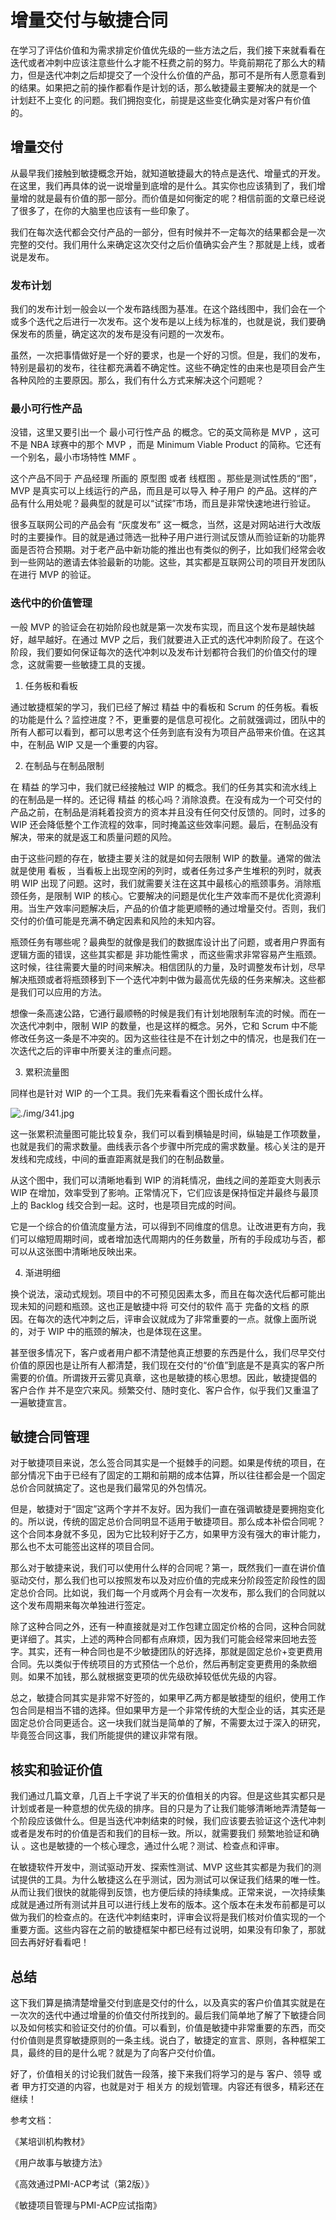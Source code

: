 # 增量交付与敏捷合同

在学习了评估价值和为需求排定价值优先级的一些方法之后，我们接下来就看看在迭代或者冲刺中应该注意些什么才能不枉费之前的努力。毕竟前期花了那么大的精力，但是迭代冲刺之后却提交了一个没什么价值的产品，那可不是所有人愿意看到的结果。如果把之前的操作都看作是计划的话，那么敏捷最主要解决的就是一个 计划赶不上变化 的问题。我们拥抱变化，前提是这些变化确实是对客户有价值的。

## 增量交付

从最早我们接触到敏捷概念开始，就知道敏捷最大的特点是迭代、增量式的开发。在这里，我们再具体的说一说增量到底增的是什么。其实你也应该猜到了，我们增量增的就是最有价值的那一部分。而价值是如何衡定的呢？相信前面的文章已经说了很多了，在你的大脑里也应该有一些印象了。

我们在每次迭代都会交付产品的一部分，但有时候并不一定每次的结果都会是一次完整的交付。我们用什么来确定这次交付之后价值确实会产生？那就是上线，或者说是发布。

### 发布计划

我们的发布计划一般会以一个发布路线图为基准。在这个路线图中，我们会在一个或多个迭代之后进行一次发布。这个发布是以上线为标准的，也就是说，我们要确保发布的质量，确定这次的发布是没有问题的一次发布。

虽然，一次把事情做好是一个好的要求，也是一个好的习惯。但是，我们的发布，特别是最初的发布，往往都充满着不确定性。这些不确定性的由来也是项目会产生各种风险的主要原因。那么，我们有什么方式来解决这个问题呢？

### 最小可行性产品

没错，这里又要引出一个 最小可行性产品 的概念。它的英文简称是 MVP ，这可不是 NBA 球赛中的那个 MVP ，而是 Minimum Viable Product 的简称。它还有一个别名，最小市场特性 MMF 。

这个产品不同于 产品经理 所画的 原型图 或者 线框图 。那些是测试性质的“图”，MVP 是真实可以上线运行的产品，而且是可以导入 种子用户 的产品。这样的产品有什么用处呢？最典型的就是可以“试探”市场，而且是非常快速地进行验证。

很多互联网公司的产品会有 “灰度发布” 这一概念，当然，这是对网站进行大改版时的主要操作。目的就是通过筛选一批种子用户进行测试反馈从而验证新的功能界面是否符合预期。对于老产品中新功能的推出也有类似的例子，比如我们经常会收到一些网站的邀请去体验最新的功能。这些，其实都是互联网公司的项目开发团队在进行 MVP 的验证。

### 迭代中的价值管理

一般 MVP 的验证会在初始阶段也就是第一次发布实现，而且这个发布是越快越好，越早越好。在通过 MVP 之后，我们就要进入正式的迭代冲刺阶段了。在这个阶段，我们要如何保证每次的迭代冲刺以及发布计划都符合我们的价值交付的理念，这就需要一些敏捷工具的支援。

1. 任务板和看板

通过敏捷框架的学习，我们已经了解过 精益 中的看板和 Scrum 的任务板。看板的功能是什么？监控进度？不，更重要的是信息可视化。之前就强调过，团队中的所有人都可以看到，都可以思考这个任务到底有没有为项目产品带来价值。在这其中，在制品 WIP 又是一个重要的内容。

2. 在制品与在制品限制

在 精益 的学习中，我们就已经接触过 WIP 的概念。我们的任务其实和流水线上的在制品是一样的。还记得 精益 的核心吗？消除浪费。在没有成为一个可交付的产品之前，在制品是消耗着投资方的资本并且没有任何交付反馈的。同时，过多的 WIP 还会降低整个工作流程的效率，同时掩盖这些效率问题。最后，在制品没有解决，带来的就是返工和质量问题的风险。

由于这些问题的存在，敏捷主要关注的就是如何去限制 WIP 的数量。通常的做法就是使用 看板 ，当看板上出现空闲的列时，或者任务过多产生堆积的列时，就表明 WIP 出现了问题。这时，我们就需要关注在这其中最核心的瓶颈事务。消除瓶颈任务，是限制 WIP 的核心。它要解决的问题是优化生产效率而不是优化资源利用。当生产效率问题解决后，产品的价值才能更顺畅的通过增量交付。否则，我们交付的价值可能是充满不确定因素和风险的未知内容。

瓶颈任务有哪些呢？最典型的就像是我们的数据库设计出了问题，或者用户界面有逻辑方面的错误，这些其实都是 非功能性需求 ，而这些需求非常容易产生瓶颈。这时候，往往需要大量的时间来解决。相信团队的力量，及时调整发布计划，尽早解决瓶颈或者将瓶颈移到下一个迭代冲刺中做为最高优先级的任务来解决。这些都是我们可以应用的方法。

想像一条高速公路，它通行最顺畅的时候是我们有计划地限制车流的时候。而在一次迭代冲刺中，限制 WIP 的数量，也是这样的概念。另外，它和 Scrum 中不能修改任务这一条是不冲突的。因为这些往往是不在计划之中的情况，也是我们在一次迭代之后的评审中所要关注的重点问题。

3. 累积流量图

同样也是针对 WIP 的一个工具。我们先来看看这个图长成什么样。

![./img/341.jpg](./img/341.jpg)

这一张累积流量图可能比较复杂，我们可以看到横轴是时间，纵轴是工作项数量，也就是我们的需求数量。曲线表示各个步骤中所完成的需求数量。核心关注的是开发线和完成线，中间的垂直距离就是我们的在制品数量。

从这个图中，我们可以清晰地看到 WIP 的消耗情况，曲线之间的差距变大则表示 WIP 在增加，效率受到了影响。正常情况下，它们应该是保持恒定并最终与最顶上的 Backlog 线交合到一起。这时，也是项目完成的时间。

它是一个综合的价值流度量方法，可以得到不同维度的信息。让改进更有方向，我们可以缩短周期时间，或者增加迭代周期内的任务数量，所有的手段成功与否，都可以从这张图中清晰地反映出来。

4. 渐进明细

换个说法，滚动式规划。项目中的不可预见因素太多，而且在每次迭代后都可能出现未知的问题和瓶颈。这也正是敏捷中将 可交付的软件 高于 完备的文档 的原因。在每次的迭代冲刺之后，评审会议就成为了非常重要的一点。就像上面所说的，对于 WIP 中的瓶颈的解决，也是体现在这里。

甚至很多情况下，客户或者用户都不清楚他真正想要的东西是什么，我们尽早交付价值的原因也是让所有人都清楚，我们现在交付的“价值”到底是不是真实的客户所需要的价值。所谓拨开云雾见真章，这也是敏捷的核心思想。因此，敏捷提倡的 客户合作 并不是空穴来风。频繁交付、随时变化、客户合作，似乎我们又重温了一遍敏捷宣言。

## 敏捷合同管理

对于敏捷项目来说，怎么签合同其实是一个挺棘手的问题。如果是传统的项目，在部分情况下由于已经有了固定的工期和前期的成本估算，所以往往都会是一个固定总价合同就搞定了。这也是我们最常见的外包情况。

但是，敏捷对于“固定”这两个字并不友好。因为我们一直在强调敏捷是要拥抱变化的。所以说，传统的固定总价合同明显不适用于敏捷项目。那么成本补偿合同呢？这个合同本身就不多见，因为它比较利好于乙方，如果甲方没有强大的审计能力，那么也不太可能签出这样的项目合同。

那么对于敏捷来说，我们可以使用什么样的合同呢？第一，既然我们一直在讲价值驱动交付，那么我们也可以按照发布以及对应价值的完成来分阶段签定阶段性的固定总价合同。比如说，我们每一个月或两个月会有一次发布，那么我们的合同就以这个发布周期来每次单独进行签定。

除了这种合同之外，还有一种直接就是对工作包建立固定价格的合同，这种合同就更详细了。其实，上述的两种合同都有点麻烦，因为我们可能会经常来回地去签字。其实，还有一种合同也是不少敏捷团队的好选择，那就是固定总价+变更费用合同。先以类似于传统项目的方式预估一个总价，然后再制定变更费用的条款细则。如果不加钱，那么就根据变更项的优先级砍掉较低优先级的内容。

总之，敏捷合同其实是非常不好签的，如果甲乙两方都是敏捷型的组织，使用工作包合同是相当不错的选择。但如果甲方是一个非常传统的大型企业的话，其实还是固定总价合同更适合。这一块我们就当是简单的了解，不需要太过于深入的研究，毕竟签合同这事，我们所能提供的建议非常有限。

## 核实和验证价值

我们通过几篇文章，几百上千字说了半天的价值相关的内容。但是这些其实都只是计划或者是一种意想的优先级的排序。目的只是为了让我们能够清晰地弄清楚每一个阶段应该做什么。但是当迭代冲刺结束的时候，我们应该要去验证这个迭代冲刺或者是发布时的价值是否和我们的目标一致。所以，就需要我们 频繁地验证和确认 。这也是敏捷的一个核心理念，通过什么呢？测试、检查点和评审。

在敏捷软件开发中，测试驱动开发、探索性测试、MVP 这些其实都是为我们的测试提供的工具。为什么敏捷这么在乎测试，因为测试可以保证我们结果的唯一性。从而让我们很快的就能得到反馈，也方便后续的持续集成。正常来说，一次持续集成就是通过所有测试并且可以进行线上发布的版本。这个版本在未发布前都是可以做为我们的检查点的。在迭代冲刺结束时，评审会议将是我们核对价值实现的一个重要方面。这些内容在之前的敏捷框架中都已经有过说明，如果没有印象了，那就回去再好好看看吧！

## 总结

这下我们算是搞清楚增量交付到底是交付的什么，以及真实的客户价值其实就是在一次次的迭代中通过增量的价值交付所找到的。最后我们简单地了解了下敏捷合同以及如何核实和验证交付的价值。可以看到，价值是敏捷中非常重要的东西，而交付价值则是贯穿敏捷原则的一条主线。说白了，敏捷定的宣言、原则，各种框架工具，最终的目的是什么呢？就是为了向客户交付价值。

好了，价值相关的讨论我们就告一段落，接下来我们将学习的是与 客户、领导 或者 甲方打交道的内容，也就是对于 相关方 的规划管理。内容还有很多，精彩还在继续！

参考文档：

《某培训机构教材》

《用户故事与敏捷方法》

《高效通过PMI-ACP考试（第2版）》

《敏捷项目管理与PMI-ACP应试指南》